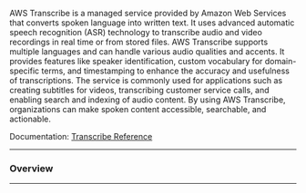 AWS Transcribe is a managed service provided by Amazon Web Services that converts spoken language into written text. It uses advanced automatic speech recognition (ASR) technology to transcribe audio and video recordings in real time or from stored files. AWS Transcribe supports multiple languages and can handle various audio qualities and accents. It provides features like speaker identification, custom vocabulary for domain-specific terms, and timestamping to enhance the accuracy and usefulness of transcriptions. The service is commonly used for applications such as creating subtitles for videos, transcribing customer service calls, and enabling search and indexing of audio content. By using AWS Transcribe, organizations can make spoken content accessible, searchable, and actionable.

Documentation: [Transcribe Reference](https://aws.amazon.com/pm/transcribe/)
___
### Overview

___
